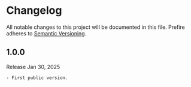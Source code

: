 # Changelog

All notable changes to this project will be documented in this file. Prefire adheres to [Semantic Versioning](https://semver.org/).

## 1.0.0

Release Jan 30, 2025

    - First public version.
